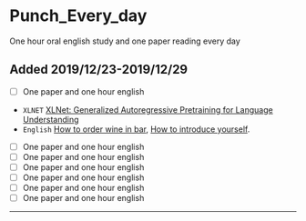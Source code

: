 # Punch_Every_day
One hour oral english study and one paper reading every day

## Added 2019/12/23-2019/12/29
-  [ ] One paper and one hour english
- `XLNET` [XLNet: Generalized Autoregressive Pretraining for Language Understanding](XLNet/xlnet.md)
- `English` [How to order wine in bar](https://www.youtube.com/watch?v=aM8hVkSGgJI), [How to introduce yourself](https://www.youtube.com/watch?v=Qtg3-We_LrQ).
-  [ ] One paper and one hour english
-  [ ] One paper and one hour english
-  [ ] One paper and one hour english
-  [ ] One paper and one hour english
-  [ ] One paper and one hour english
-  [ ] One paper and one hour english
---
